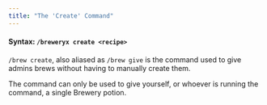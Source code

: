 ```yaml
---
title: "The 'Create' Command"
---
```


#### Syntax: `/breweryx create <recipe>`

`/brew create`, also aliased as `/brew give` is the command used to give
admins brews without having to manually create them.

The command can only be used to give yourself, or whoever is running the command, a single Brewery potion.
